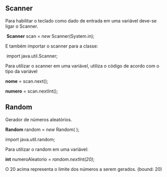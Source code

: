 ## Scanner

Para habilitar o teclado como dado de entrada em uma variável deve-se ligar o Scanner.

​	**Scanner** scan = *new* Scanner(System.in);

E também importar o scanner para a classe:

​	import java.util.Scanner;

Para utilizar o scanner em uma variável, utiliza o código de acordo com o tipo da variável

**nome** = scan.next();

**numero** = scan.nextInt();



## Random

Gerador de números aleatórios.

**Random** random = *new* Random( );

import java.util.random;



Para utilizar o random em uma variável:

**int** numeroAleatorio = *random.nextInt(20)*;

O 20 acima representa o limite dos números a serem gerados. (bound: 20)
